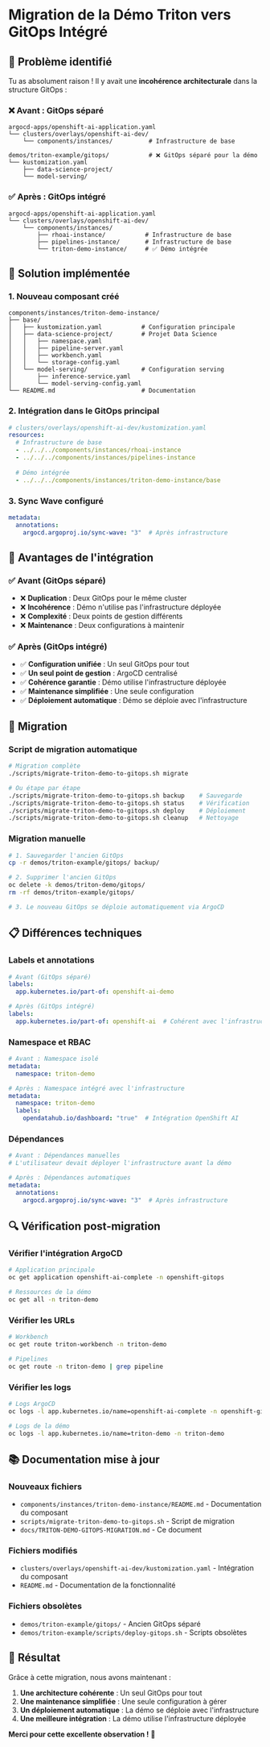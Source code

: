 # Migration de la Démo Triton vers GitOps Intégré

## 🎯 Problème identifié

Tu as absolument raison ! Il y avait une **incohérence architecturale** dans la structure GitOps :

### ❌ Avant : GitOps séparé
```
argocd-apps/openshift-ai-application.yaml
└── clusters/overlays/openshift-ai-dev/
    └── components/instances/          # Infrastructure de base

demos/triton-example/gitops/           # ❌ GitOps séparé pour la démo
└── kustomization.yaml
    ├── data-science-project/
    └── model-serving/
```

### ✅ Après : GitOps intégré
```
argocd-apps/openshift-ai-application.yaml
└── clusters/overlays/openshift-ai-dev/
    └── components/instances/
        ├── rhoai-instance/           # Infrastructure de base
        ├── pipelines-instance/       # Infrastructure de base
        └── triton-demo-instance/     # ✅ Démo intégrée
```

## 🔧 Solution implémentée

### 1. Nouveau composant créé
```
components/instances/triton-demo-instance/
├── base/
│   ├── kustomization.yaml           # Configuration principale
│   ├── data-science-project/        # Projet Data Science
│   │   ├── namespace.yaml
│   │   ├── pipeline-server.yaml
│   │   ├── workbench.yaml
│   │   └── storage-config.yaml
│   └── model-serving/               # Configuration serving
│       ├── inference-service.yaml
│       └── model-serving-config.yaml
└── README.md                        # Documentation
```

### 2. Intégration dans le GitOps principal
```yaml
# clusters/overlays/openshift-ai-dev/kustomization.yaml
resources:
  # Infrastructure de base
  - ../../../components/instances/rhoai-instance
  - ../../../components/instances/pipelines-instance
  
  # Démo intégrée
  - ../../../components/instances/triton-demo-instance/base
```

### 3. Sync Wave configuré
```yaml
metadata:
  annotations:
    argocd.argoproj.io/sync-wave: "3"  # Après infrastructure
```

## 🎯 Avantages de l'intégration

### ✅ Avant (GitOps séparé)
- ❌ **Duplication** : Deux GitOps pour le même cluster
- ❌ **Incohérence** : Démo n'utilise pas l'infrastructure déployée
- ❌ **Complexité** : Deux points de gestion différents
- ❌ **Maintenance** : Deux configurations à maintenir

### ✅ Après (GitOps intégré)
- ✅ **Configuration unifiée** : Un seul GitOps pour tout
- ✅ **Un seul point de gestion** : ArgoCD centralisé
- ✅ **Cohérence garantie** : Démo utilise l'infrastructure déployée
- ✅ **Maintenance simplifiée** : Une seule configuration
- ✅ **Déploiement automatique** : Démo se déploie avec l'infrastructure

## 🚀 Migration

### Script de migration automatique
```bash
# Migration complète
./scripts/migrate-triton-demo-to-gitops.sh migrate

# Ou étape par étape
./scripts/migrate-triton-demo-to-gitops.sh backup    # Sauvegarde
./scripts/migrate-triton-demo-to-gitops.sh status    # Vérification
./scripts/migrate-triton-demo-to-gitops.sh deploy    # Déploiement
./scripts/migrate-triton-demo-to-gitops.sh cleanup   # Nettoyage
```

### Migration manuelle
```bash
# 1. Sauvegarder l'ancien GitOps
cp -r demos/triton-example/gitops/ backup/

# 2. Supprimer l'ancien GitOps
oc delete -k demos/triton-demo/gitops/
rm -rf demos/triton-example/gitops/

# 3. Le nouveau GitOps se déploie automatiquement via ArgoCD
```

## 📋 Différences techniques

### Labels et annotations
```yaml
# Avant (GitOps séparé)
labels:
  app.kubernetes.io/part-of: openshift-ai-demo

# Après (GitOps intégré)
labels:
  app.kubernetes.io/part-of: openshift-ai  # Cohérent avec l'infrastructure
```

### Namespace et RBAC
```yaml
# Avant : Namespace isolé
metadata:
  namespace: triton-demo

# Après : Namespace intégré avec l'infrastructure
metadata:
  namespace: triton-demo
  labels:
    opendatahub.io/dashboard: "true"  # Intégration OpenShift AI
```

### Dépendances
```yaml
# Avant : Dépendances manuelles
# L'utilisateur devait déployer l'infrastructure avant la démo

# Après : Dépendances automatiques
metadata:
  annotations:
    argocd.argoproj.io/sync-wave: "3"  # Après infrastructure
```

## 🔍 Vérification post-migration

### Vérifier l'intégration ArgoCD
```bash
# Application principale
oc get application openshift-ai-complete -n openshift-gitops

# Ressources de la démo
oc get all -n triton-demo
```

### Vérifier les URLs
```bash
# Workbench
oc get route triton-workbench -n triton-demo

# Pipelines
oc get route -n triton-demo | grep pipeline
```

### Vérifier les logs
```bash
# Logs ArgoCD
oc logs -l app.kubernetes.io/name=openshift-ai-complete -n openshift-gitops

# Logs de la démo
oc logs -l app.kubernetes.io/name=triton-demo -n triton-demo
```

## 📚 Documentation mise à jour

### Nouveaux fichiers
- `components/instances/triton-demo-instance/README.md` - Documentation du composant
- `scripts/migrate-triton-demo-to-gitops.sh` - Script de migration
- `docs/TRITON-DEMO-GITOPS-MIGRATION.md` - Ce document

### Fichiers modifiés
- `clusters/overlays/openshift-ai-dev/kustomization.yaml` - Intégration du composant
- `README.md` - Documentation de la fonctionnalité

### Fichiers obsolètes
- `demos/triton-example/gitops/` - Ancien GitOps séparé
- `demos/triton-example/scripts/deploy-gitops.sh` - Scripts obsolètes

## 🎉 Résultat

Grâce à cette migration, nous avons maintenant :

1. **Une architecture cohérente** : Un seul GitOps pour tout
2. **Une maintenance simplifiée** : Une seule configuration à gérer
3. **Un déploiement automatique** : La démo se déploie avec l'infrastructure
4. **Une meilleure intégration** : La démo utilise l'infrastructure déployée

**Merci pour cette excellente observation !** 🎯 